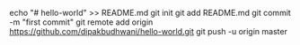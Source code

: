 echo "# hello-world" >> README.md
git init
git add README.md
git commit -m "first commit"
git remote add origin https://github.com/dipakbudhwani/hello-world.git
git push -u origin master
